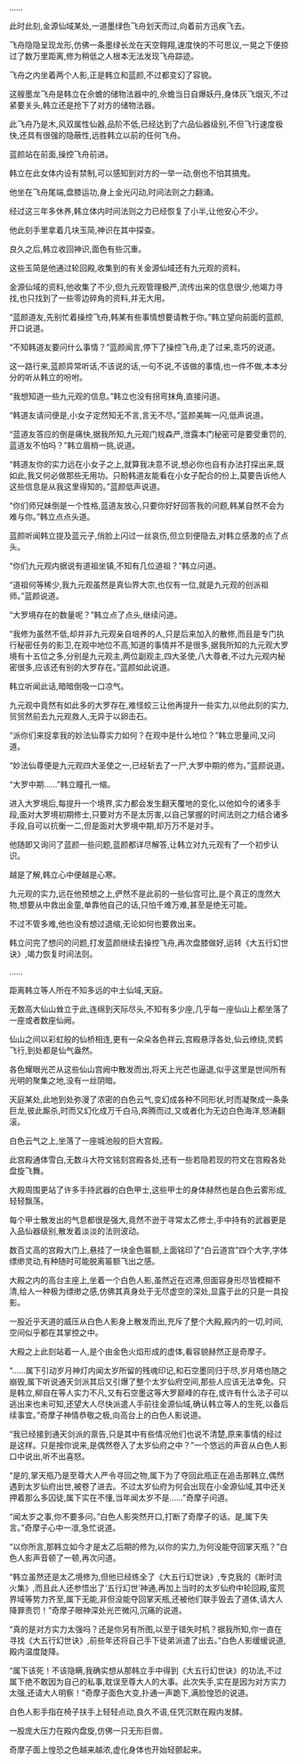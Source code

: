 
……

此时此刻,金源仙域某处,一道墨绿色飞舟划天而过,向着前方迅疾飞去。

飞舟隐隐呈现龙形,仿佛一条墨绿长龙在天空翱翔,速度快的不可思议,一晃之下便掠过了数万里距离,修为稍低之人根本无法发现飞舟踪迹。

飞舟之内坐着两个人影,正是韩立和蓝颜,不过都变幻了容貌。

这艘墨龙飞舟是韩立在佘蟾的储物法器中的,佘蟾当日自爆妖丹,身体灰飞烟灭,不过紧要关头,韩立还是抢下了对方的储物法器。

此飞舟乃是木,风双属性仙器,品阶不低,已经达到了六品仙器级别,不但飞行速度极快,还具有很强的隐蔽性,远胜韩立以前的任何飞舟。

蓝颜站在前面,操控飞舟前进。

韩立在此女体内设有禁制,可以感知到对方的一举一动,倒也不怕其搞鬼。

他坐在飞舟尾端,盘膝运功,身上金光闪动,时间法则之力翻涌。

经过这三年多休养,韩立体内时间法则之力已经恢复了小半,让他安心不少。

他此刻手里拿着几块玉简,神识在其中探查。

良久之后,韩立收回神识,面色有些沉重。

这些玉简是他通过轮回殿,收集到的有关金源仙域还有九元观的资料。

金源仙域的资料,他收集了不少,但九元观管理极严,流传出来的信息很少,他竭力寻找,也只找到了一些零边碎角的资料,并无大用。

“蓝颜道友,先别忙着操控飞舟,韩某有些事情想要请教于你。”韩立望向前面的蓝颜,开口说道。

“不知韩道友要问什么事情？”蓝颜闻言,停下了操控飞舟,走了过来,乖巧的说道。

这一路行来,蓝颜异常听话,不该说的话,一句不说,不该做的事情,也一件不做,本本分分的听从韩立的吩咐。

“我想知道一些九元观的信息。”韩立也没有拐弯抹角,直接问道。

“韩道友请问便是,小女子定然知无不言,言无不尽。”蓝颜美眸一闪,低声说道。

“蓝道友答应的倒是痛快,据我所知,九元观门规森严,泄露本门秘密可是要受重罚的,蓝道友不怕吗？”韩立眉梢一挑,说道。

“韩道友你的实力远在小女子之上,就算我决意不说,想必你也自有办法打探出来,既如此,我又何必做那些无用功。只盼韩道友能看在小女子配合的份上,莫要告诉他人这些信息是从我这里得知的。”蓝颜低声说道。

“你们师兄妹倒是一个性格,蓝道友放心,只要你好好回答我的问题,韩某自然不会为难与你。”韩立点点头道。

蓝颜听闻韩立提及蓝元子,俏脸上闪过一丝哀伤,但立刻便隐去,对韩立感激的点了点头。

“你们九元观内据说有道祖坐镇,不知有几位道祖？”韩立问道。

“道祖何等稀少,我九元观虽然是真仙界大宗,也仅有一位,就是九元观的创派祖师。”蓝颜说道。

“大罗境存在的数量呢？”韩立点了点头,继续问道。

“我修为虽然不低,却并非九元观亲自培养的人,只是后来加入的散修,而且是专门执行秘密任务的影卫,在观中地位不高,知道的事情并不是很多,据我所知的九元观大罗境有十五位之多,分别是九元观主,两位副观主,四大圣使,八大尊者,不过九元观内秘密很多,应该还有别的大罗存在。”蓝颜如此说道。

韩立听闻此话,暗暗倒吸一口凉气。

九元观中竟然有如此多的大罗存在,难怪蛟三让他再提升一些实力,以他此刻的实力,贸贸然前去九元观救人,无异于以卵击石。

“派你们来捉拿我的妙法仙尊实力如何？在观中是什么地位？”韩立思量间,又问道。

“妙法仙尊便是九元观四大圣使之一,已经斩去了一尸,大罗中期的修为。”蓝颜说道。

“大罗中期……”韩立瞳孔一缩。

进入大罗境后,每提升一个境界,实力都会发生翻天覆地的变化,以他如今的诸多手段,面对大罗境初期修士,只要对方不是太厉害,以自己掌握的时间法则之力结合诸多手段,自可以抗衡一二,但是面对大罗境中期,却万万不是对手。

他随即又询问了蓝颜一些问题,蓝颜都详尽解答,让韩立对九元观有了一个初步认识。

越是了解,韩立心中便越是心寒。

九元观的实力,远在他预想之上,俨然不是此前的一些仙宫可比,是个真正的庞然大物,想要从中救出金童,单靠他自己的话,只怕千难万难,甚至是绝无可能。

不过不管多难,他也没有想过退缩,无论如何也要救出来。

韩立问完了想问的问题,打发蓝颜继续去操控飞舟,再次盘膝做好,运转《大五行幻世诀》,竭力恢复时间法则。

……

距离韩立等人所在不知多远的中土仙域,天庭。

无数高大仙山耸立于此,连绵到天际尽头,不知有多少座,几乎每一座仙山上都坐落了一座或者数座仙阙。

仙山之间以彩虹般的仙桥相连,更有一朵朵各色祥云,宫殿悬浮各处,仙云缭绕,灵鹤飞行,到处都是仙气盎然。

各色耀眼光芒从这些仙山宫阙中散发而出,将天上光芒也逼退,似乎这里是世间所有光明的聚集之地,没有一丝阴暗。

天庭某处,此地到处弥漫了浓密的白色云气,变幻成各种不同形状,时而凝聚成一条条巨龙,彼此厮杀,时而又幻化成万千白马,奔腾而过,又或者化为无边白色海洋,怒涛翻滚。

白色云气之上,坐落了一座城池般的巨大宫殿。

此宫殿通体雪白,无数斗大符文铭刻宫殿各处,还有一些若隐若现的符文在宫殿各处盘旋飞舞。

大殿周围更站了许多手持武器的白色甲士,这些甲士的身体赫然也是白色云雾形成,轻轻飘荡。

每个甲士散发出的气息都很是强大,竟然不逊于寻常太乙修士,手中持有的武器更是入品仙器级别,散发着淡淡的法则波动。

数百丈高的宫殿大门上,悬挂了一块金色匾额,上面铭印了“白云道宫”四个大字,字体缥缈灵动,有种随时可能脱离匾额飞出之感。

大殿之内的高台主座上,坐着一个白色人影,虽然近在迟滞,但面容身形尽皆模糊不清,给人一种极为缥缈之感,仿佛其真身处于无尽虚空的深处,显露于此的只是一具投影。

一股近乎天道的威压从白色人影身上散发而出,充斥了整个大殿,殿内的一切,时间,空间似乎都在其掌控之中。

大殿之上此刻站着一人,是个由金色火焰形成的虚体,看容貌赫然正是奇摩子。

“……属下引动岁月神灯内闻太岁所留的残魂印记,和石空墨同归于尽,岁月塔也随之崩毁,属下听说通天剑派其后又引爆了整个太岁仙府空间,那些人应该无法幸免。只是韩立,柳自在等人实力不凡,又有石空墨这等大罗巅峰的存在,或许有什么法子可以逃出来也未可知,还望大人尽快派遣人手前往金源仙域,确认韩立等人的生死,以备后续事宜。”奇摩子神情恭敬之极,向高台上的白色人影说道。

“我已经接到通天剑派的禀告,只是其中有些情况他们也说不清楚,原来事情的经过是这样。只是按你说来,是偶然卷入了太岁仙府之中？”一个悠远的声音从白色人影口中说出,听不出喜怒。

“是的,掌天瓶乃是至尊大人严令寻回之物,属下为了夺回此瓶正在追击那韩立,偶然遇到太岁仙府出世,被卷了进去。不过太岁仙府为何会出现在小金源仙域,其中还关押着那么多囚徒,属下实在不懂,当年闻太岁不是……”奇摩子问道。

“闻太岁之事,你不要多问。”白色人影突然开口,打断了奇摩子的话。是,属下失言。”奇摩子心中一凛,急忙说道。

“以你所言,那韩立如今才是太乙后期的修为,以你的实力,为何没能夺回掌天瓶？”白色人影声音顿了一顿,再次问道。

“韩立虽然还是太乙境修为,但他已经练全了《大五行幻世诀》,专克我的《断时流火集》,而且此人还参悟出了‘五行幻世’神通,再加上当时的太岁仙府中轮回殿,蛮荒界域等势力齐至,属下无能,非但没能夺回掌天瓶,还被他们联手毁去了道体,请大人降罪责罚！”奇摩子眼神深处光芒微闪,沉痛的说道。

“真的是对方实力太强吗？还是你另有所图,以至于错失时机？据我所知,你一直在寻找《大五行幻世诀》,前些年还将自己手下徒弟派遣了出去。”白色人影缓缓说道,殿内温度陡降。

“属下该死！不该隐瞒,我确实想从那韩立手中得到《大五行幻世诀》的功法,不过属下绝不敢因为自己的私事,耽误至尊大人的大事。此次失手,实在是因为对方实力太强,还请大人明察！”奇摩子面色大变,扑通一声跪下,满脸惶恐的说道。

白色人影手指在椅子扶手上轻轻点动,良久不语,任凭沉默在殿内发酵。

一股庞大压力在殿内盘旋,仿佛一只无形巨兽。

奇摩子面上惶恐之色越来越浓,虚化身体也开始轻颤起来。